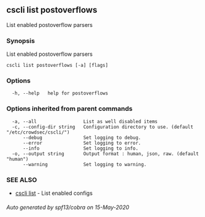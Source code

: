 ## cscli list postoverflows

List enabled postoverflow parsers

### Synopsis

List enabled postoverflow parsers

```
cscli list postoverflows [-a] [flags]
```

### Options

```
  -h, --help   help for postoverflows
```

### Options inherited from parent commands

```
  -a, --all                 List as well disabled items
  -c, --config-dir string   Configuration directory to use. (default "/etc/crowdsec/cscli/")
      --debug               Set logging to debug.
      --error               Set logging to error.
      --info                Set logging to info.
  -o, --output string       Output format : human, json, raw. (default "human")
      --warning             Set logging to warning.
```

### SEE ALSO

* [cscli list](cscli_list.md)	 - List enabled configs

###### Auto generated by spf13/cobra on 15-May-2020
